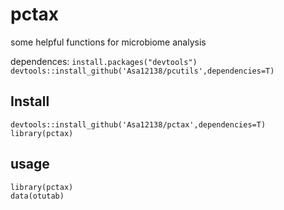 # pctax
some helpful functions for microbiome analysis

dependences:
`install.packages("devtools")`  
`devtools::install_github('Asa12138/pcutils',dependencies=T)` 

## Install
`devtools::install_github('Asa12138/pctax',dependencies=T)`  
`library(pctax)`  

## usage
```
library(pctax)
data(otutab)

```